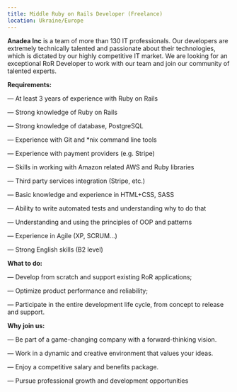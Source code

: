 ```yaml
---
title: Middle Ruby on Rails Developer (Freelance)
location: Ukraine/Europe
---
```

**Anadea Inc** is a team of more than 130 IT professionals. Our developers are extremely technically talented and passionate about their technologies, which is dictated by our highly competitive IT market. We are looking for an exceptional RoR Developer to work with our team and join our community of talented experts.

**Requirements:**

— At least 3 years of experience with Ruby on Rails

— Strong knowledge of Ruby on Rails

— Strong knowledge of database, PostgreSQL

— Experience with Git and *nix command line tools

— Experience with payment providers (e.g. Stripe)

— Skills in working with Amazon related AWS and Ruby libraries

— Third party services integration (Stripe, etc.)

— Basic knowledge and experience in HTML+CSS, SASS

— Ability to write automated tests and understanding why to do that

— Understanding and using the principles of OOP and patterns

— Experience in Agile (XP, SCRUM...)

— Strong English skills (B2 level)

**What to do:**

— Develop from scratch and support existing RoR applications;

— Optimize product performance and reliability;

— Participate in the entire development life cycle, from concept to release and support.

**Why join us:**

— Be part of a game-changing company with a forward-thinking vision.

— Work in a dynamic and creative environment that values your ideas.

— Enjoy a competitive salary and benefits package.

— Pursue professional growth and development opportunities